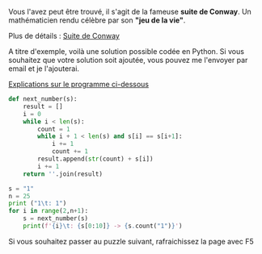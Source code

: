 Vous l'avez peut être trouvé, il s'agit de la fameuse **suite de Conway**. Un mathématicien rendu célèbre par son **"jeu de la vie"**.

Plus de détails : [Suite de Conway](https://fr.wikipedia.org/wiki/Suite_de_Conway)

A titre d'exemple, voilà une solution possible codée en Python. Si vous souhaitez que votre solution soit ajoutée, vous pouvez me l'envoyer par email et je l'ajouterai.

[Explications sur le programme ci-dessous](https://www.youtube.com/watch?v=_1Wp4Bww8Rs)

```python
def next_number(s):
    result = []
    i = 0
    while i < len(s):
        count = 1
        while i + 1 < len(s) and s[i] == s[i+1]:
            i += 1
            count += 1
        result.append(str(count) + s[i])
        i += 1
    return ''.join(result)

s = "1"
n = 25
print ("1\t: 1")
for i in range(2,n+1):
    s = next_number(s)
    print(f'{i}\t: {s[0:10]} -> {s.count("1")}')
```

Si vous souhaitez passer au puzzle suivant, rafraichissez la page avec F5